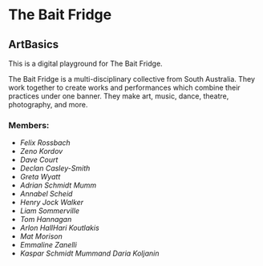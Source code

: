 # The Bait Fridge
## ArtBasics

This is a digital playground for The Bait Fridge.

The Bait Fridge is a multi-disciplinary collective from South Australia.
They work together to create works and performances which combine their practices under one banner. They make art, music, dance, theatre, photography, and more.

### Members:
* *Felix Rossbach*
* *Zeno Kordov*
* *Dave Court*
* *Declan Casley-Smith*
* *Greta Wyatt*
* *Adrian Schmidt Mumm*
* *Annabel Scheid*
* *Henry Jock Walker*
* *Liam Sommerville*
* *Tom Hannagan*
* *Arlon HallHari Koutlakis*
* *Mat Morison*
* *Emmaline Zanelli*
* *Kaspar Schmidt Mummand Daria Koljanin*

